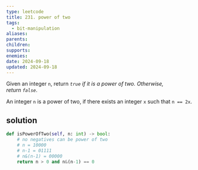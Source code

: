 ```yaml
---
type: leetcode
title: 231. power of two
tags:
  - bit-manipulation
aliases: 
parents: 
children: 
supports: 
enemies: 
date: 2024-09-18
updated: 2024-09-18
---
```


Given an integer `n`, return _`true` if it is a power of two. Otherwise, return `false`_.

An integer `n` is a power of two, if there exists an integer `x` such that `n == 2x`.

## solution

```python
def isPowerOfTwo(self, n: int) -> bool:
	# no negatives can be power of two
	# n = 10000
	# n-1 = 01111
	# n&(n-1) = 00000
	return n > 0 and n&(n-1) == 0
```

